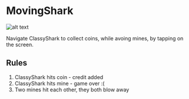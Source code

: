 # MovingShark

![alt text](https://github.com/borisf/MovingShark/blob/master/Assets/ART/GameScreen.png)


Navigate ClassyShark to collect coins, while avoing mines, by tapping on the screen.

## Rules
1. ClassyShark hits coin - credit added
2. ClassyShark hits mine - game over :(
3. Two mines hit each other, they both blow away
